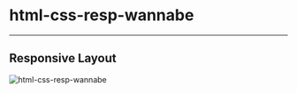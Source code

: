 # html-css-resp-wannabe
-------------
Responsive Layout
-------------
![html-css-resp-wannabe](https://user-images.githubusercontent.com/36935960/216841117-141b427e-375b-4225-b299-d9d89b67b374.png)
